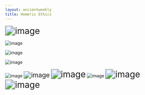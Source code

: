 ```yaml
---
layout: ancientweekly
title: Homeric Ethics
---
```


<img src="homer.jpg" alt="image" style="zoom:200%;" />



![image](paris.jpg)



![image](helen.jpg)



![image](thetis.jpg)



<img src="panorama.jpg" alt="image" style="zoom:100%;" />



<img src="patroclus.jpg" alt="image" style="zoom:150%;" />



<img src="fight.jpg" alt="image" style="zoom:200%;" />



<img src="hector.jpg" alt="image" style="zoom:100%;" />



<img src="horse.jpg" alt="image" style="zoom:200%;" />



<img src="sack.jpg" alt="image" style="zoom:200%;" />